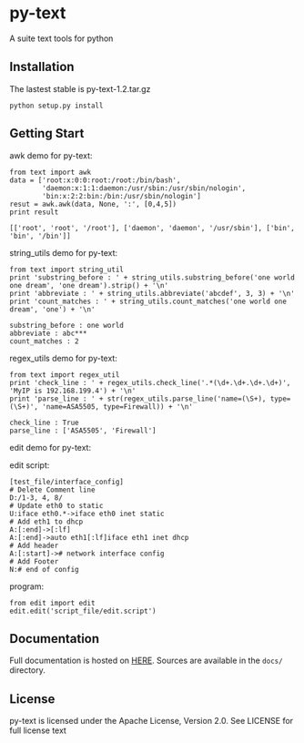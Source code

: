 py-text
=======
A suite text tools for python

Installation
------------
The lastest stable is py-text-1.2.tar.gz

    python setup.py install
    
## Getting Start ##

awk demo for py-text:

	from text import awk
	data = ['root:x:0:0:root:/root:/bin/bash',
			'daemon:x:1:1:daemon:/usr/sbin:/usr/sbin/nologin',
			'bin:x:2:2:bin:/bin:/usr/sbin/nologin']
	resut = awk.awk(data, None, ':', [0,4,5])
	print result

	[['root', 'root', '/root'], ['daemon', 'daemon', '/usr/sbin'], ['bin', 'bin', '/bin']]

string_utils demo for py-text:

	from text import string_util
	print 'substring_before : ' + string_utils.substring_before('one world one dream', 'one dream').strip() + '\n'
	print 'abbreviate : ' + string_utils.abbreviate('abcdef', 3, 3) + '\n'
	print 'count_matches : ' + string_utils.count_matches('one world one dream', 'one') + '\n'

	substring_before : one world
	abbreviate : abc***
	count_matches : 2

regex_utils demo for py-text:

	from text import regex_util
	print 'check_line : ' + regex_utils.check_line('.*(\d+.\d+.\d+.\d+)', 'MyIP is 192.168.199.4') + '\n'
	print 'parse_line : ' + str(regex_utils.parse_line('name=(\S+), type=(\S+)', 'name=ASA5505, type=Firewall)) + '\n'

	check_line : True
	parse_line : ['ASA5505', 'Firewall']
	
edit demo for py-text:

edit script:

	[test_file/interface_config]
	# Delete Comment line
	D:/1-3, 4, 8/
	# Update eth0 to static
	U:iface eth0.*->iface eth0 inet static
	# Add eth1 to dhcp
	A:[:end]->[:lf]
	A:[:end]->auto eth1[:lf]iface eth1 inet dhcp
	# Add header
	A:[:start]-># network interface config
	# Add Footer
	N:# end of config

program:

	from edit import edit
	edit.edit('script_file/edit.script')
	
Documentation
------------

Full documentation is hosted on [HERE](). 
Sources are available in the `docs/` directory.

License
-------
py-text is licensed under the Apache License, Version 2.0. See LICENSE for full license text